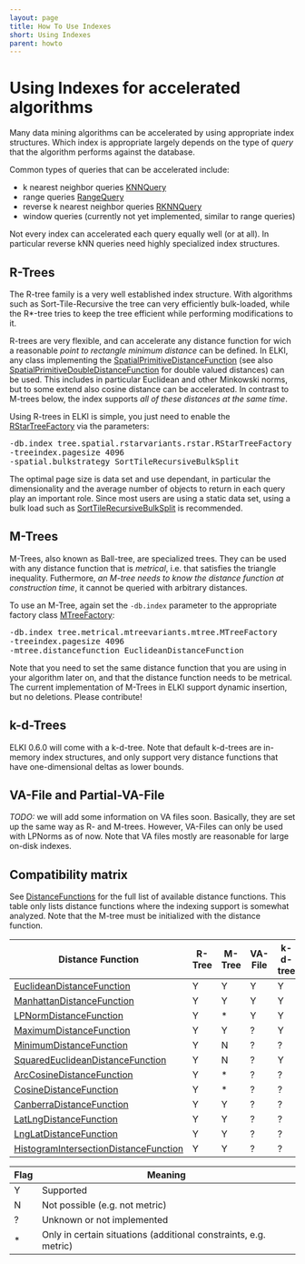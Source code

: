 ```yaml
---
layout: page
title: How To Use Indexes
short: Using Indexes
parent: howto
---
```



Using Indexes for accelerated algorithms
========================================

Many data mining algorithms can be accelerated by using appropriate index structures. Which index is appropriate largely depends on the type of *query* that the algorithm performs against the database.

Common types of queries that can be accelerated include:

- k nearest neighbor queries [KNNQuery](/releases/current/doc/de/lmu/ifi/dbs/elki/database/query/knn/KNNQuery.html)
- range queries [RangeQuery](/releases/current/doc/de/lmu/ifi/dbs/elki/database/query/range/RangeQuery.html)
- reverse k nearest neighbor queries [RKNNQuery](/releases/current/doc/de/lmu/ifi/dbs/elki/database/query/rknn/RKNNQuery.html)
- window queries (currently not yet implemented, similar to range queries)

Not every index can accelerated each query equally well (or at all). In particular reverse kNN queries need highly specialized index structures.

R-Trees
-------

The R-tree family is a very well established index structure. With algorithms such as Sort-Tile-Recursive the tree can very efficiently bulk-loaded, while the R\*-tree tries to keep the tree efficient while performing modifications to it.

R-trees are very flexible, and can accelerate any distance function for wich a reasonable *point to rectangle minimum distance* can be defined. In ELKI, any class implementing the [SpatialPrimitiveDistanceFunction](/releases/current/doc/de/lmu/ifi/dbs/elki/distance/distancefunction/SpatialPrimitiveDistanceFunction.html) (see also [SpatialPrimitiveDoubleDistanceFunction](/releases/current/doc/de/lmu/ifi/dbs/elki/distance/distancefunction/SpatialPrimitiveDoubleDistanceFunction.html) for double valued distances) can be used. This includes in particular Euclidean and other Minkowski norms, but to some extend also cosine distance can be accelerated. In contrast to M-trees below, the index supports *all of these distances at the same time*.

Using R-trees in ELKI is simple, you just need to enable the [RStarTreeFactory](/releases/current/doc/de/lmu/ifi/dbs/elki/index/tree/spatial/rstarvariants/rstar/RStarTreeFactory.html) via the parameters:

<pre>
-db.index tree.spatial.rstarvariants.rstar.RStarTreeFactory
-treeindex.pagesize 4096
-spatial.bulkstrategy SortTileRecursiveBulkSplit
</pre>

The optimal page size is data set and use dependant, in particular the dimensionality and the average number of objects to return in each query play an important role. Since most users are using a static data set, using a bulk load such as [SortTileRecursiveBulkSplit](/releases/current/doc/de/lmu/ifi/dbs/elki/index/tree/spatial/rstarvariants/strategies/bulk/SortTileRecursiveBulkSplit.html) is recommended.

M-Trees
-------

M-Trees, also known as Ball-tree, are specialized trees. They can be used with any distance function that is *metrical*, i.e. that satisfies the triangle inequality. Futhermore, *an M-tree needs to know the distance function at construction time*, it cannot be queried with arbitrary distances.

To use an M-Tree, again set the `-db.index` parameter to the appropriate factory class [MTreeFactory](/releases/current/doc/de/lmu/ifi/dbs/elki/index/tree/metrical/mtreevariants/mtree/MTreeFactory.html):

<pre>
-db.index tree.metrical.mtreevariants.mtree.MTreeFactory
-treeindex.pagesize 4096
-mtree.distancefunction EuclideanDistanceFunction
</pre>

Note that you need to set the same distance function that you are using in your algorithm later on, and that the distance function needs to be metrical. The current implementation of M-Trees in ELKI support dynamic insertion, but no deletions. Please contribute!

k-d-Trees
---------

ELKI 0.6.0 will come with a k-d-tree. Note that default k-d-trees are in-memory index structures, and only support very distance functions that have one-dimensional deltas as lower bounds.

VA-File and Partial-VA-File
---------------------------

*TODO:* we will add some information on VA files soon. Basically, they are set up the same way as R- and M-trees. However, VA-Files can only be used with LPNorms as of now. Note that VA files mostly are reasonable for large on-disk indexes.

Compatibility matrix
--------------------

See [DistanceFunctions](/dev/distance_functions) for the full list of available distance functions. This table only lists distance functions where the indexing support is somewhat analyzed. Note that the M-tree must be initialized with the distance function.

| Distance Function                                                                                                                                                           | R-Tree | M-Tree | VA-File | k-d-tree | LSH |
|--------------------------------------------------------------------------------------------------------------------------------------------------------------------------------|-----------|-----------|--|--|--|
|[EuclideanDistanceFunction](/releases/current/doc/de/lmu/ifi/dbs/elki/distance/distancefunction/EuclideanDistanceFunction.html) | Y | Y | Y | Y | Y |
|[ManhattanDistanceFunction](/releases/current/doc/de/lmu/ifi/dbs/elki/distance/distancefunction/ManhattanDistanceFunction.html)| Y | Y | Y | Y | Y |
|[LPNormDistanceFunction](/releases/current/doc/de/lmu/ifi/dbs/elki/distance/distancefunction/LPNormDistanceFunction.html)| Y | \* | Y | Y | \* |
|[MaximumDistanceFunction](/releases/current/doc/de/lmu/ifi/dbs/elki/distance/distancefunction/MaximumDistanceFunction.html)| Y | Y | ? | Y | ? |
|[MinimumDistanceFunction](/releases/current/doc/de/lmu/ifi/dbs/elki/distance/distancefunction/MinimumDistanceFunction.html)| Y | N | ? | ? | ? |
|[SquaredEuclideanDistanceFunction](/releases/current/doc/de/lmu/ifi/dbs/elki/distance/distancefunction/SquaredEuclideanDistanceFunction.html)| Y | N | ? | Y | ? |
|[ArcCosineDistanceFunction](/releases/current/doc/de/lmu/ifi/dbs/elki/distance/distancefunction/ArcCosineDistanceFunction.html)| Y | \* | ? | ? | ? |
|[CosineDistanceFunction](/releases/current/doc/de/lmu/ifi/dbs/elki/distance/distancefunction/CosineDistanceFunction.html)| Y | \* | ? | ? | ? |
|[CanberraDistanceFunction](/releases/current/doc/de/lmu/ifi/dbs/elki/distance/distancefunction/CanberraDistanceFunction.html)| Y | Y | ? | ? | ? |
|[LatLngDistanceFunction](/releases/current/doc/de/lmu/ifi/dbs/elki/distance/distancefunction/geo/LatLngDistanceFunction.html)| Y | Y | ? | ? | ? |
|[LngLatDistanceFunction](/releases/current/doc/de/lmu/ifi/dbs/elki/distance/distancefunction/geo/LngLatDistanceFunction.html)| Y | Y | ? | ? | ? |
|[HistogramIntersectionDistanceFunction](/releases/current/doc/de/lmu/ifi/dbs/elki/distance/distancefunction/colorhistogram/HistogramIntersectionDistanceFunction.html)| Y | Y | ? | ? | ? |

| Flag| Meaning|
|-----|--------|
| Y | Supported |
| N | Not possible (e.g. not metric) |
| ? | Unknown or not implemented |
| \* | Only in certain situations (additional constraints, e.g. metric) |
